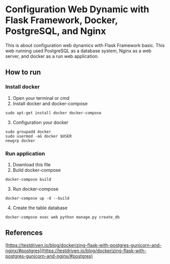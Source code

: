 # Configuration Web Dynamic with Flask Framework, Docker, PostgreSQL, and Nginx
This is about configuration web dynamics with Flask Framework basic. This web running used PostgreSQL as a database system, Nginx as a web server, and docker as a run web application.

## How to run
### Install docker
1. Open your terminal or cmd
2. Install docker and docker-compose
```
sudo apt-get install docker docker-compose
```
3. Configuration your docker
```
sudo groupadd docker
sudo usermod -aG docker $USER
newgrp docker
```
### Run application
1. Download this file
2. Build docker-compose
```
docker-compose build
```
3. Run docker-compose
```
docker-compose up -d --build
```
4. Create the table database
```
docker-compose exec web python manage.py create_db
```
## References
[https://testdriven.io/blog/dockerizing-flask-with-postgres-gunicorn-and-nginx/#postgres](https://testdriven.io/blog/dockerizing-flask-with-postgres-gunicorn-and-nginx/#postgres)
